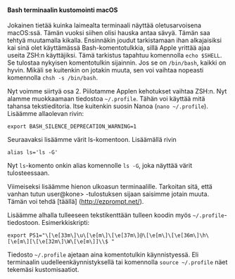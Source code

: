 #### Bash terminaalin kustomointi macOS

Jokainen tietää kuinka laimealta terminaali näyttää oletusarvoisena macOS:ssä. Tämän vuoksi siihen olisi hauska antaa sävyä. Tämän saa tehtyä muutamalla kikalla. Ensinnäkin joudut tarkistamaan ihan alkajaisiksi kai sinä olet käyttämässä Bash-komentotulkkia, sillä Apple yrittää ajaa useita ZSH:n käyttäjiksi. Tämä tarkistus tapahtuu komennolla `echo $SHELL`. Se tulostaa nykyisen komentotulkin sijainnin. Jos se on `/bin/bash`, kaikki on hyvin. Mikäli se kuitenkin on jotakin muuta, sen voi vaihtaa nopeasti komennolla `chsh -s /bin/bash`.

Nyt voimme siirtyä osa 2. Piilotamme Applen kehotukset vaihtaa ZSH:n. Nyt alamme muokkaamaan tiedostoa `~/.profile`. Tähän voi käyttää mitä tahansa tekstieditoria. Itse kuitenkin suosin Nanoa (`nano ~/.profile`). Lisäämme allaolevan rivin:

```
export BASH_SILENCE_DEPRECATION_WARNING=1
```

Seuraavaksi lisäämme värit ls-komentoon. Lisäämällä rivin

```
alias ls='ls -G'
```

Nyt `ls`-komento onkin alias komennolle `ls -G`, joka näyttää värit tulosteessaan.

Viimeiseksi lisäämme hienon ulkoasun terminaalille. Tarkoitan sitä, että vanhan tutun user@kone> -tulostuksen sijaan saisimme jotain muuta. Tämän voi tehdä [täällä] (http://ezprompt.net/).

Lisäämme alhalla tulleeseen tekstikenttään tulleen koodin myös `~/.profile`-tiedostoon. Esimerkkiskripti:

```
export PS1="\[\e[33m\]\u\[\e[m\]\[\e[37m\]@\[\e[m\]\[\e[36m\]\h\[\e[m\][\[\e[32m\]\W\[\e[m\]]\\$ "
```

Tiedosto `~/.profile` ajetaan aina komentotulkin käynnistyessä. Eli terminaalin uudelleenkäynnistyksellä tai komennolla `source ~/.profile` näet tekemäsi kustomisaatiot.
